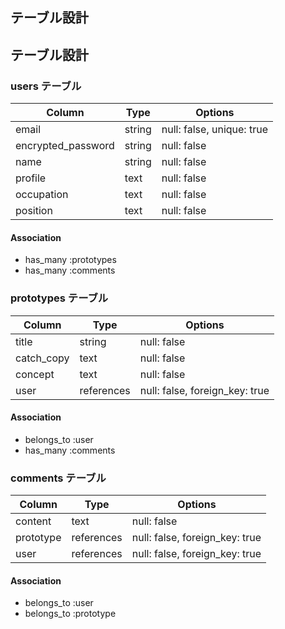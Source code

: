 ## テーブル設計
## テーブル設計

### users テーブル

| Column             | Type    | Options                   |
|--------------------|---------|---------------------------|
| email              | string  | null: false, unique: true |
| encrypted_password | string  | null: false               |
| name               | string  | null: false               |
| profile            | text    | null: false               |
| occupation         | text    | null: false               |
| position           | text    | null: false               |


#### Association
- has_many :prototypes
- has_many :comments


### prototypes テーブル

| Column     | Type       | Options                        |
|------------|------------|--------------------------------|
| title      | string     | null: false                    |
| catch_copy | text       | null: false                    |
| concept    | text       | null: false                    |
| user       | references | null: false, foreign_key: true |

#### Association
- belongs_to :user
- has_many :comments


### comments テーブル

| Column     | Type       | Options                        |
|------------|------------|--------------------------------|
| content    | text       | null: false                    |
| prototype  | references | null: false, foreign_key: true |
| user       | references | null: false, foreign_key: true |

#### Association
- belongs_to :user
- belongs_to :prototype